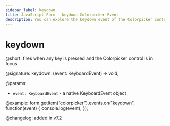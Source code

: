 ```yaml
---
sidebar_label: keydown 
title: JavaScript Form - keydown Colorpicker Event 
description: You can explore the keydown event of the Colorpicker control of Form in the documentation of the DHTMLX JavaScript UI library. Browse developer guides and API reference, try out code examples and live demos, and download a free 30-day evaluation version of DHTMLX Suite 7.
---
```


# keydown

@short: fires when any key is pressed and the Colorpicker control is in focus

@signature: keydown: (event: KeyboardEvent) => void;

@params:
- `event: KeyboardEvent` - a native KeyboardEvent object

@example:
form.getItem("colorpicker").events.on("keydown", function(event) {
    console.log(event);
});

@changelog: added in v7.2
